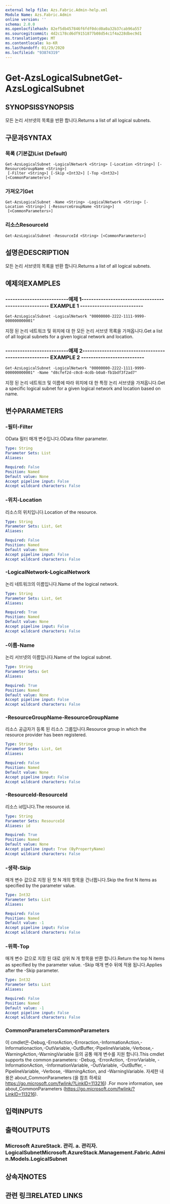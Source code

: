 ```yaml
---
external help file: Azs.Fabric.Admin-help.xml
Module Name: Azs.Fabric.Admin
online version: ''
schema: 2.0.0
ms.openlocfilehash: 82ef5db457846f6fdf0dcd0a0a32b37cab96a557
ms.sourcegitcommit: 4d2c178cd6df9151877b08d54c1f4a228dbec9d1
ms.translationtype: MT
ms.contentlocale: ko-KR
ms.lasthandoff: 01/29/2020
ms.locfileid: "93874319"
---
```

# <span data-ttu-id="e46ea-101">Get-AzsLogicalSubnet</span><span class="sxs-lookup"><span data-stu-id="e46ea-101">Get-AzsLogicalSubnet</span></span>

## <span data-ttu-id="e46ea-102">SYNOPSIS</span><span class="sxs-lookup"><span data-stu-id="e46ea-102">SYNOPSIS</span></span>
<span data-ttu-id="e46ea-103">모든 논리 서브넷의 목록을 반환 합니다.</span><span class="sxs-lookup"><span data-stu-id="e46ea-103">Returns a list of all logical subnets.</span></span>

## <span data-ttu-id="e46ea-104">구문과</span><span class="sxs-lookup"><span data-stu-id="e46ea-104">SYNTAX</span></span>

### <span data-ttu-id="e46ea-105">목록 (기본값)</span><span class="sxs-lookup"><span data-stu-id="e46ea-105">List (Default)</span></span>
```
Get-AzsLogicalSubnet -LogicalNetwork <String> [-Location <String>] [-ResourceGroupName <String>]
 [-Filter <String>] [-Skip <Int32>] [-Top <Int32>] [<CommonParameters>]
```

### <span data-ttu-id="e46ea-106">가져오기</span><span class="sxs-lookup"><span data-stu-id="e46ea-106">Get</span></span>
```
Get-AzsLogicalSubnet -Name <String> -LogicalNetwork <String> [-Location <String>] [-ResourceGroupName <String>]
 [<CommonParameters>]
```

### <span data-ttu-id="e46ea-107">리소스</span><span class="sxs-lookup"><span data-stu-id="e46ea-107">ResourceId</span></span>
```
Get-AzsLogicalSubnet -ResourceId <String> [<CommonParameters>]
```

## <span data-ttu-id="e46ea-108">설명은</span><span class="sxs-lookup"><span data-stu-id="e46ea-108">DESCRIPTION</span></span>
<span data-ttu-id="e46ea-109">모든 논리 서브넷의 목록을 반환 합니다.</span><span class="sxs-lookup"><span data-stu-id="e46ea-109">Returns a list of all logical subnets.</span></span>

## <span data-ttu-id="e46ea-110">예제의</span><span class="sxs-lookup"><span data-stu-id="e46ea-110">EXAMPLES</span></span>

### <span data-ttu-id="e46ea-111">--------------------------예제 1--------------------------</span><span class="sxs-lookup"><span data-stu-id="e46ea-111">-------------------------- EXAMPLE 1 --------------------------</span></span>
```
Get-AzsLogicalSubnet -LogicalNetwork "00000000-2222-1111-9999-000000000001"
```

<span data-ttu-id="e46ea-112">지정 된 논리 네트워크 및 위치에 대 한 모든 논리 서브넷 목록을 가져옵니다.</span><span class="sxs-lookup"><span data-stu-id="e46ea-112">Get a list of all logical subnets for a given logical network and location.</span></span>

### <span data-ttu-id="e46ea-113">--------------------------예제 2--------------------------</span><span class="sxs-lookup"><span data-stu-id="e46ea-113">-------------------------- EXAMPLE 2 --------------------------</span></span>
```
Get-AzsLogicalSubnet -LogicalNetwork "00000000-2222-1111-9999-000000000001" -Name "d8cfef2d-c0c8-4cdb-b0a8-fb1bdf3f2ad7"
```

<span data-ttu-id="e46ea-114">지정 된 논리 네트워크 및 이름에 따라 위치에 대 한 특정 논리 서브넷을 가져옵니다.</span><span class="sxs-lookup"><span data-stu-id="e46ea-114">Get a specific logical subnet for a given logical network and location based on name.</span></span>

## <span data-ttu-id="e46ea-115">변수</span><span class="sxs-lookup"><span data-stu-id="e46ea-115">PARAMETERS</span></span>

### <span data-ttu-id="e46ea-116">-필터</span><span class="sxs-lookup"><span data-stu-id="e46ea-116">-Filter</span></span>
<span data-ttu-id="e46ea-117">OData 필터 매개 변수입니다.</span><span class="sxs-lookup"><span data-stu-id="e46ea-117">OData filter parameter.</span></span>

```yaml
Type: String
Parameter Sets: List
Aliases: 

Required: False
Position: Named
Default value: None
Accept pipeline input: False
Accept wildcard characters: False
```

### <span data-ttu-id="e46ea-118">-위치</span><span class="sxs-lookup"><span data-stu-id="e46ea-118">-Location</span></span>
<span data-ttu-id="e46ea-119">리소스의 위치입니다.</span><span class="sxs-lookup"><span data-stu-id="e46ea-119">Location of the resource.</span></span>

```yaml
Type: String
Parameter Sets: List, Get
Aliases: 

Required: False
Position: Named
Default value: None
Accept pipeline input: False
Accept wildcard characters: False
```

### <span data-ttu-id="e46ea-120">-LogicalNetwork</span><span class="sxs-lookup"><span data-stu-id="e46ea-120">-LogicalNetwork</span></span>
<span data-ttu-id="e46ea-121">논리 네트워크의 이름입니다.</span><span class="sxs-lookup"><span data-stu-id="e46ea-121">Name of the logical network.</span></span>

```yaml
Type: String
Parameter Sets: List, Get
Aliases: 

Required: True
Position: Named
Default value: None
Accept pipeline input: False
Accept wildcard characters: False
```

### <span data-ttu-id="e46ea-122">-이름</span><span class="sxs-lookup"><span data-stu-id="e46ea-122">-Name</span></span>
<span data-ttu-id="e46ea-123">논리 서브넷의 이름입니다.</span><span class="sxs-lookup"><span data-stu-id="e46ea-123">Name of the logical subnet.</span></span>

```yaml
Type: String
Parameter Sets: Get
Aliases: 

Required: True
Position: Named
Default value: None
Accept pipeline input: False
Accept wildcard characters: False
```

### <span data-ttu-id="e46ea-124">-ResourceGroupName</span><span class="sxs-lookup"><span data-stu-id="e46ea-124">-ResourceGroupName</span></span>
<span data-ttu-id="e46ea-125">리소스 공급자가 등록 된 리소스 그룹입니다.</span><span class="sxs-lookup"><span data-stu-id="e46ea-125">Resource group in which the resource provider has been registered.</span></span>

```yaml
Type: String
Parameter Sets: List, Get
Aliases: 

Required: False
Position: Named
Default value: None
Accept pipeline input: False
Accept wildcard characters: False
```

### <span data-ttu-id="e46ea-126">-ResourceId</span><span class="sxs-lookup"><span data-stu-id="e46ea-126">-ResourceId</span></span>
<span data-ttu-id="e46ea-127">리소스 id입니다.</span><span class="sxs-lookup"><span data-stu-id="e46ea-127">The resource id.</span></span>

```yaml
Type: String
Parameter Sets: ResourceId
Aliases: id

Required: True
Position: Named
Default value: None
Accept pipeline input: True (ByPropertyName)
Accept wildcard characters: False
```

### <span data-ttu-id="e46ea-128">-생략</span><span class="sxs-lookup"><span data-stu-id="e46ea-128">-Skip</span></span>
<span data-ttu-id="e46ea-129">매개 변수 값으로 지정 된 첫 N 개의 항목을 건너뜁니다.</span><span class="sxs-lookup"><span data-stu-id="e46ea-129">Skip the first N items as specified by the parameter value.</span></span>

```yaml
Type: Int32
Parameter Sets: List
Aliases: 

Required: False
Position: Named
Default value: -1
Accept pipeline input: False
Accept wildcard characters: False
```

### <span data-ttu-id="e46ea-130">-위쪽</span><span class="sxs-lookup"><span data-stu-id="e46ea-130">-Top</span></span>
<span data-ttu-id="e46ea-131">매개 변수 값으로 지정 된 대로 상위 N 개 항목을 반환 합니다.</span><span class="sxs-lookup"><span data-stu-id="e46ea-131">Return the top N items as specified by the parameter value.</span></span>
<span data-ttu-id="e46ea-132">-Skip 매개 변수 뒤에 적용 됩니다.</span><span class="sxs-lookup"><span data-stu-id="e46ea-132">Applies after the -Skip parameter.</span></span>

```yaml
Type: Int32
Parameter Sets: List
Aliases: 

Required: False
Position: Named
Default value: -1
Accept pipeline input: False
Accept wildcard characters: False
```

### <span data-ttu-id="e46ea-133">CommonParameters</span><span class="sxs-lookup"><span data-stu-id="e46ea-133">CommonParameters</span></span>
<span data-ttu-id="e46ea-134">이 cmdlet은-Debug,-ErrorAction,-Erroraction,-InformationAction,-Informationaction,-OutVariable,-OutBuffer,-PipelineVariable,-Verbose,-WarningAction,-WarningVariable 등의 공통 매개 변수를 지원 합니다.</span><span class="sxs-lookup"><span data-stu-id="e46ea-134">This cmdlet supports the common parameters: -Debug, -ErrorAction, -ErrorVariable, -InformationAction, -InformationVariable, -OutVariable, -OutBuffer, -PipelineVariable, -Verbose, -WarningAction, and -WarningVariable.</span></span> <span data-ttu-id="e46ea-135">자세한 내용은 about_CommonParameters (을 참조 하세요 https://go.microsoft.com/fwlink/?LinkID=113216) .</span><span class="sxs-lookup"><span data-stu-id="e46ea-135">For more information, see about_CommonParameters (https://go.microsoft.com/fwlink/?LinkID=113216).</span></span>

## <span data-ttu-id="e46ea-136">입력</span><span class="sxs-lookup"><span data-stu-id="e46ea-136">INPUTS</span></span>

## <span data-ttu-id="e46ea-137">출력</span><span class="sxs-lookup"><span data-stu-id="e46ea-137">OUTPUTS</span></span>

### <span data-ttu-id="e46ea-138">Microsoft AzureStack. 관리. a. 관리자. LogicalSubnet</span><span class="sxs-lookup"><span data-stu-id="e46ea-138">Microsoft.AzureStack.Management.Fabric.Admin.Models.LogicalSubnet</span></span>

## <span data-ttu-id="e46ea-139">상속자</span><span class="sxs-lookup"><span data-stu-id="e46ea-139">NOTES</span></span>

## <span data-ttu-id="e46ea-140">관련 링크</span><span class="sxs-lookup"><span data-stu-id="e46ea-140">RELATED LINKS</span></span>

